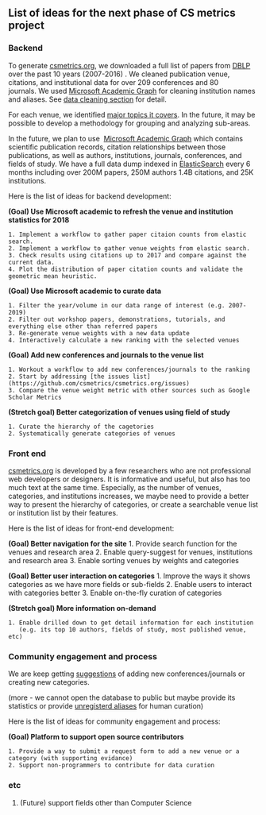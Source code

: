 
## List of ideas for the next phase of CS metrics project 


### Backend

To generate [csmetrics.org](http://csmetrics.org/), we downloaded a full list of papers from [DBLP](https://dblp.org/search/) over the past 10 years (2007-2016) . We cleaned publication venue, citations, and institutional data for over 209 conferences and 80 journals. We used [Microsoft Academic Graph](https://www.microsoft.com/en-us/research/project/microsoft-academic-graph/) for cleaning institution names and aliases. See [data cleaning section](https://github.com/csmetrics/csmetrics.org/blob/8761f3bed6592db9a45a8fd9056327b67a7ed61c/docs/Overview.md#data-cleaning)  for detail.

For each venue, we identified [major topics it covers](https://github.com/csmetrics/csmetrics.org/blob/master/app/data/venue_category.csv). In the future, it may be possible to develop a methodology for grouping and analyzing sub-areas.

In the future, we plan to use  [Microsoft Academic Graph](https://www.microsoft.com/en-us/research/project/microsoft-academic-graph/) which contains scientific publication records, citation relationships between those publications, as well as authors, institutions, journals, conferences, and fields of study. We have a full data dump indexed in [ElasticSearch](https://www.elastic.co/) every 6 months including over 200M papers, 250M authors 1.4B citations, and 25K institutions. 

Here is the list of ideas for backend development:

**(Goal) Use Microsoft academic to refresh the venue and institution statistics for 2018**

    1. Implement a workflow to gather paper citaion counts from elastic search. 
    2. Implement a workflow to gather venue weights from elastic search. 
    3. Check results using citations up to 2017 and compare against the current data. 
    4. Plot the distribution of paper citation counts and validate the geometric mean heuristic. 

**(Goal) Use Microsoft academic to curate data**

    1. Filter the year/volume in our data range of interest (e.g. 2007-2019)
    2. Filter out workshop papers, demonstrations, tutorials, and everything else other than referred papers
    3. Re-generate venue weights with a new data update
    4. Interactively calculate a new ranking with the selected venues

**(Goal) Add new conferences and journals to the venue list**

    1. Workout a workflow to add new conferences/journals to the ranking
    2. Start by addressing [the issues list](https://github.com/csmetrics/csmetrics.org/issues)
    3. Compare the venue weight metric with other sources such as Google Scholar Metrics
    
**(Stretch goal) Better categorization of venues using field of study**

    1. Curate the hierarchy of the cagetories
    2. Systematically generate categories of venues



### Front end 

[csmetrics.org](http://csmetrics.org/) is developed by a few researchers who are not professional web developers or designers. It is informative and useful, but also has too much text at the same time.  Especially, as the number of venues, categories, and institutions increases, we maybe need to provide a better way to present the hierarchy of categories, or create a searchable venue list or institution list by their features. 

Here is the list of ideas for front-end development:

**(Goal) Better navigation for the site**
    1. Provide search function for the venues and research area
    2. Enable query-suggest for venues, institutions and research area
    3. Enable sorting venues by weights and categories

**(Goal) Better user interaction on categories**
    1. Improve the ways it shows categories as we have more fields or sub-fields
    2. Enable users to interact with categories better
    3. Enable on-the-fly curation of categories

**(Stretch goal) More information on-demand**

    1. Enable drilled down to get detail information for each institution 
       (e.g. its top 10 authors, fields of study, most published venue, etc)


### Community engagement and process 

We are keep getting [suggestions](https://github.com/csmetrics/csmetrics.org/issues) of adding new conferences/journals or creating new categories. 

(more - we cannot open the database to public but maybe provide its statistics or provide [unregisterd aliases](https://github.com/csmetrics/csmetrics.org/blob/master/app/data/cleaningNote.md#1-searching-aliases-using-mag-interpret-api) for human curation)

Here is the list of ideas for community engagement and process:

**(Goal) Platform to support open source contributors**

    1. Provide a way to submit a request form to add a new venue or a category (with supporting evidance)
    2. Support non-programmers to contribute for data curation


### etc

1. (Future) support fields other than Computer Science


